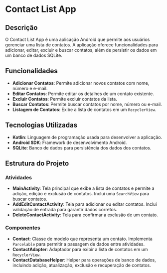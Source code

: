 # Contact List App

## Descrição

O Contact List App é uma aplicação Android que permite aos usuários gerenciar uma lista de contatos. A aplicação oferece funcionalidades para adicionar, editar, excluir e buscar contatos, além de persistir os dados em um banco de dados SQLite.

## Funcionalidades

- **Adicionar Contatos**: Permite adicionar novos contatos com nome, número e e-mail.
- **Editar Contatos**: Permite editar os detalhes de um contato existente.
- **Excluir Contatos**: Permite excluir contatos da lista.
- **Buscar Contatos**: Permite buscar contatos por nome, número ou e-mail.
- **Listagem de Contatos**: Exibe a lista de contatos em um `RecyclerView`.

## Tecnologias Utilizadas

- **Kotlin**: Linguagem de programação usada para desenvolver a aplicação.
- **Android SDK**: Framework de desenvolvimento Android.
- **SQLite**: Banco de dados para persistência dos dados dos contatos.

## Estrutura do Projeto

### Atividades

- **MainActivity**: Tela principal que exibe a lista de contatos e permite a adição, edição e exclusão de contatos. Inclui uma `SearchView` para buscar contatos.
- **AddEditContactActivity**: Tela para adicionar ou editar contatos. Inclui validação de entrada para garantir dados corretos.
- **DeleteContactActivity**: Tela para confirmar a exclusão de um contato.

### Componentes

- **Contact**: Classe de modelo que representa um contato. Implementa `Parcelable` para permitir a passagem de dados entre atividades.
- **ContactAdapter**: Adaptador para exibir a lista de contatos em um `RecyclerView`.
- **ContactDatabaseHelper**: Helper para operações de banco de dados, incluindo adição, atualização, exclusão e recuperação de contatos.